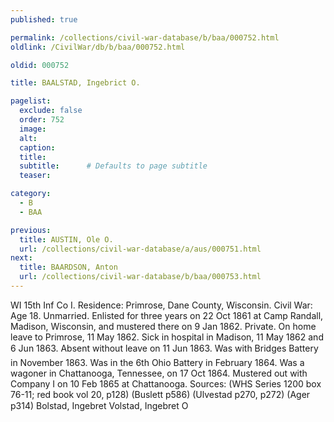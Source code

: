 ```yaml
---
published: true

permalink: /collections/civil-war-database/b/baa/000752.html
oldlink: /CivilWar/db/b/baa/000752.html

oldid: 000752

title: BAALSTAD, Ingebrict O.

pagelist:
  exclude: false
  order: 752
  image: 
  alt:
  caption:
  title:
  subtitle:      # Defaults to page subtitle
  teaser:

category: 
  - B 
  - BAA

previous:
  title: AUSTIN, Ole O.
  url: /collections/civil-war-database/a/aus/000751.html  
next:
  title: BAARDSON, Anton
  url: /collections/civil-war-database/b/baa/000753.html   
---
```

WI 15th Inf Co I. Residence: Primrose, Dane County, Wisconsin. Civil War: Age 18. Unmarried. Enlisted for three years on 22 Oct 1861 at Camp Randall, Madison, Wisconsin, and mustered there on 9 Jan 1862. Private. On home leave to Primrose, 11 May 1862. Sick in hospital in Madison, 11 May 1862 and 6 Jun 1863. Absent without leave on 11 Jun 1863. Was with Bridge&#146;s Battery in November 1863. Was in the 6th Ohio Battery in February 1864. Was a wagoner in Chattanooga, Tennessee, on 17 Oct 1864. Mustered out with Company I on 10 Feb 1865 at Chattanooga. Sources: (WHS Series 1200 box 76-11; red book vol 20, p128) (Buslett p586) (Ulvestad p270, p272) (Ager p314) &#147;Bolstad, Ingebret&#148; &#147;Volstad, Ingebret O&#148;